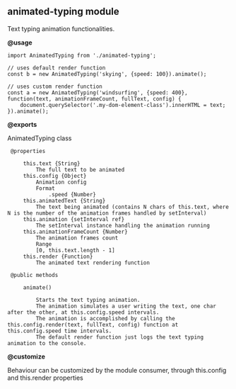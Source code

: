 animated-typing module
----------------------

Text typing animation functionalities.

**@usage**
 ```
 import AnimatedTyping from './animated-typing';

 // uses default render function
 const b = new AnimatedTyping('skying', {speed: 100}).animate();

 // uses custom render function
 const a = new AnimatedTyping('windsurfing', {speed: 400}, function(text, animationFrameCount, fullText, config) {
     document.querySelector('.my-dom-element-class').innerHTML = text;
 }).animate();
```

**@exports**

 AnimatedTyping class

     @properties

         this.text {String}
             The full text to be animated
         this.config {Object}
             Animation config
             Format
                 .speed {Number}
         this.animatedText {String}
             The text being animated (contains N chars of this.text, where N is the number of the animation frames handled by setInterval)
         this.animation {setInterval ref}
             The setInterval instance handling the animation running
         this.animationFrameCount {Number}
             The animation frames count
             Range
             [0, this.text.length - 1]
         this.render {Function}
             The animated text rendering function

     @public methods

         animate()
     
             Starts the text typing animation.
             The animation simulates a user writing the text, one char after the other, at this.config.speed intervals.
             The animation is accomplished by calling the this.config.render(text, fullText, config) function at this.config.speed time intervals.
             The default render function just logs the text typing animation to the console.

**@customize**

 Behaviour can be customized by the module consumer, through this.config and this.render properties
 
